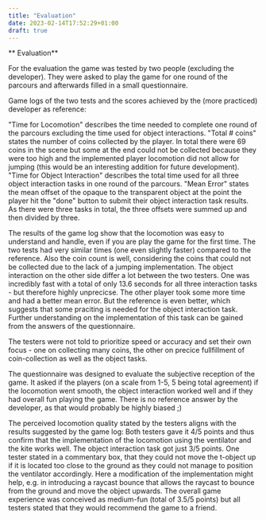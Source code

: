 ```yaml
---
title: "Evaluation"
date: 2023-02-14T17:52:29+01:00
draft: true
---
```


** Evaluation**

For the evaluation the game was tested by two people (excluding the developer). They were asked to play the game for one round of the parcours and afterwards filled in a small questionnaire.

Game logs of the two tests and the scores achieved by the (more practiced) developer as reference: 



"Time for Locomotion" describes the time needed to complete one round of the parcours excluding the time used for object interactions. 
"Total # coins" states the number of coins collected by the player. In total there were 69 coins in the scene but some at the end could not be collected because they were too high and the implemented player locomotion did not allow for jumping (this would be an interesting addition for future development).
"Time for Object Interaction" describes the total time used for all three object interaction tasks in one round of the parcours.
"Mean Error" states the mean offset of the opaque to the transparent object at the point the player hit the "done" button to submit their object interaction task results. As there were three tasks in total, the three offsets were summed up and then divided by three. 

<!-- TODO: insert game log table -->

The results of the game log show that the locomotion was easy to understand and handle, even if you are play the game for the first time. The two tests had very similar times (one even slightly faster) compared to the reference. Also the coin count is well, considering the coins that could not be collected due to the lack of a jumping implementation. 
The object interaction on the other side differ a lot between the two testers. One was incredibly fast with a total of only 13.6 seconds for all three interaction tasks - but therefore highly unprecicse. The other player took some more time and had a better mean error. But the reference is even better, which suggests that some praciting is needed for the object interaction task. Further understanding on the implementation of this task can be gained from the answers of the questionnaire.

The testers were not told to prioritize speed or accuracy and set their own focus - one on collecting many coins, the other on precice fullfillment of coin-collection as well as the object tasks. 

The questionnaire was designed to evaluate the subjective reception of the game. It asked if the players (on a scale from 1-5, 5 being total agreement) if the locomotion went smooth, the object interaction worked well and if they had overall fun playing the game. There is no reference answer by the developer, as that would probably be highly biased ;)

<!-- TODO: insert questionnaire table -->
The perceived locomotion quality stated by the testers aligns with the results suggested by the game log: Both testers gave it 4/5 points and thus confirm that the implementation of the locomotion using the ventilator and the kite works well. 
The object interaction task got just 3/5 points. One tester stated in a commentary box, that they could not move the t-object up if it is located too close to the ground as they could not manage to position the ventilator accordingly. Here a modification of the implementation might help, e.g. in introducing a raycast bounce that allows the raycast to bounce from the ground and move the object upwards.
The overall game experience was conceived as medium-fun (total of 3.5/5 points) but all testers stated that they would recommend the game to a friend. 


